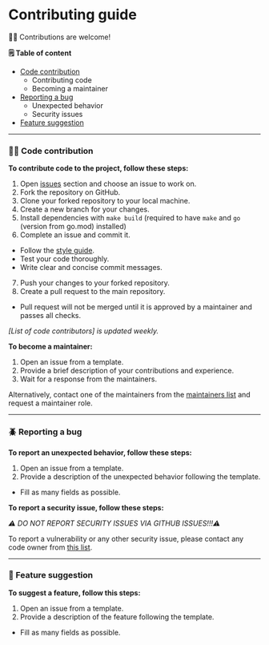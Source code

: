 # Contributing guide

🧑‍🦱 Contributions are welcome!

**🗒️ Table of content**

- [Code contribution](#code-contribution)
  - Contributing code
  - Becoming a maintainer
- [Reporting a bug](#reporting-a-bug)
  - Unexpected behavior
  - Security issues
- [Feature suggestion](#feature-suggestion)

---

### 👨‍💻 Code contribution

**To contribute code to the project, follow these steps:**

1. Open [issues](https://github.com/statloc/core/issues) section and choose an issue to work on.
2. Fork the repository on GitHub.
3. Clone your forked repository to your local machine.
4. Create a new branch for your changes.
5. Install dependencies with `make build` (required to have `make` and `go` (version from go.mod) installed)
6. Complete an issue and commit it.
  - Follow the [style guide](https://google.github.io/styleguide/go/guide).
  - Test your code thoroughly.
  - Write clear and concise commit messages.
7. Push your changes to your forked repository.
8. Create a pull request to the main repository.
  - Pull request will not be merged until it is approved by a maintainer and passes all checks.

*[List of code contributors] is updated weekly.*

**To become a maintainer:**

1. Open an issue from a template.
2. Provide a brief description of your contributions and experience.
3. Wait for a response from the maintainers.

Alternatively, contact one of the maintainers from the [maintainers list](https://github.com/statloc/core/blob/master/.github/CODEOWNERS) and request a maintainer role.

---

### 🪲 Reporting a bug

**To report an unexpected behavior, follow these steps:**

1. Open an issue from a template.
2. Provide a description of the unexpected behavior following the template.
  - Fill as many fields as possible.

**To report a security issue, follow these steps:**

*⚠️ DO NOT REPORT SECURITY ISSUES VIA GITHUB ISSUES!!!⚠️*

To report a vulnerability or any other security issue, please contact any code owner from [this list](https://github.com/statloc/core/blob/master/.github/CODEOWNERS).

---

### 🤝 Feature suggestion

**To suggest a feature, follow this steps:**

1. Open an issue from a template.
2. Provide a description of the feature following the template.
  - Fill as many fields as possible.
